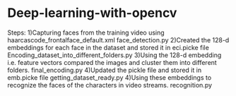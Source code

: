 # Deep-learning-with-opencv

Steps:
1)Capturing faces from the training video using haarcascode_frontalface_default.xml
face_detection.py
2)Created the 128-d embeddings for each face in the dataset and stored it in eci.picke file
Encoding_dataset_into_different_folders.py
3)Using the 128-d embedding i.e. feature vectors compared the images and cluster them into different folders.
final_encoding.py
4)Updated the pickle file and stored it in emb.picke file 
getting_dataset_ready.py
4)Using these embeddings to recognize the faces of the characters in video streams.
recognition.py
